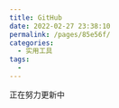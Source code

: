 ```yaml
---
title: GitHub
date: 2022-02-27 23:38:10
permalink: /pages/85e56f/
categories:
  - 实用工具
tags:
  -
---
```


正在努力更新中
